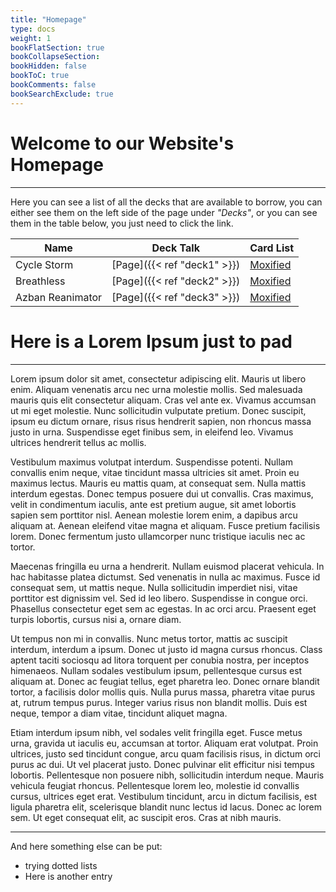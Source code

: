 ```yaml
---
title: "Homepage"
type: docs
weight: 1
bookFlatSection: true
bookCollapseSection: 
bookHidden: false
bookToC: true
bookComments: false
bookSearchExclude: true
---
```

# Welcome to our Website's Homepage
---
Here you can see a list of all the decks that are available to borrow, you can either see them on the left side of the page under *"Decks"*, or you can see them in the table below, you just need to click the link.

| Name             | Deck Talk                   | Card List                                                     |
| ---------------- | --------------------------- | ------------------------------------------------------------- |
| Cycle Storm      | [Page]({{< ref "deck1" >}}) | [Moxified](https://moxfield.com/decks/aUq4djohF0S3PWPOwrVGhQ) |
| Breathless       | [Page]({{< ref "deck2" >}}) | [Moxified](https://moxfield.com/decks/c7JOg7Io2UOYFfvOrvrgzQ) |
| Azban Reanimator | [Page]({{< ref "deck3" >}}) | [Moxified](https://moxfield.com/decks/fOHBIlqoJ0GrY8o-gslVFA) |

# Here is a Lorem Ipsum just to pad
---
Lorem ipsum dolor sit amet, consectetur adipiscing elit. Mauris ut libero enim. Aliquam venenatis arcu nec urna molestie mollis. Sed malesuada mauris quis elit consectetur aliquam. Cras vel ante ex. Vivamus accumsan ut mi eget molestie. Nunc sollicitudin vulputate pretium. Donec suscipit, ipsum eu dictum ornare, risus risus hendrerit sapien, non rhoncus massa justo in urna. Suspendisse eget finibus sem, in eleifend leo. Vivamus ultrices hendrerit tellus ac mollis.

Vestibulum maximus volutpat interdum. Suspendisse potenti. Nullam convallis enim neque, vitae tincidunt massa ultricies sit amet. Proin eu maximus lectus. Mauris eu mattis quam, at consequat sem. Nulla mattis interdum egestas. Donec tempus posuere dui ut convallis. Cras maximus, velit in condimentum iaculis, ante est pretium augue, sit amet lobortis sapien sem porttitor nisl. Aenean molestie lorem enim, a dapibus arcu aliquam at. Aenean eleifend vitae magna et aliquam. Fusce pretium facilisis lorem. Donec fermentum justo ullamcorper nunc tristique iaculis nec ac tortor.

Maecenas fringilla eu urna a hendrerit. Nullam euismod placerat vehicula. In hac habitasse platea dictumst. Sed venenatis in nulla ac maximus. Fusce id consequat sem, ut mattis neque. Nulla sollicitudin imperdiet nisi, vitae porttitor est dignissim vel. Sed id leo libero. Suspendisse in congue orci. Phasellus consectetur eget sem ac egestas. In ac orci arcu. Praesent eget turpis lobortis, cursus nisi a, ornare diam.

Ut tempus non mi in convallis. Nunc metus tortor, mattis ac suscipit interdum, interdum a ipsum. Donec ut justo id magna cursus rhoncus. Class aptent taciti sociosqu ad litora torquent per conubia nostra, per inceptos himenaeos. Nullam sodales vestibulum ipsum, pellentesque cursus est aliquam at. Donec ac feugiat tellus, eget pharetra leo. Donec ornare blandit tortor, a facilisis dolor mollis quis. Nulla purus massa, pharetra vitae purus at, rutrum tempus purus. Integer varius risus non blandit mollis. Duis est neque, tempor a diam vitae, tincidunt aliquet magna.

Etiam interdum ipsum nibh, vel sodales velit fringilla eget. Fusce metus urna, gravida ut iaculis eu, accumsan at tortor. Aliquam erat volutpat. Proin ultrices, justo sed tincidunt congue, arcu quam facilisis risus, in dictum orci purus ac dui. Ut vel placerat justo. Donec pulvinar elit efficitur nisi tempus lobortis. Pellentesque non posuere nibh, sollicitudin interdum neque. Mauris vehicula feugiat rhoncus. Pellentesque lorem leo, molestie id convallis cursus, ultrices eget erat. Vestibulum tincidunt, arcu in dictum facilisis, est ligula pharetra elit, scelerisque blandit nunc lectus id lacus. Donec ac lorem sem. Ut eget consequat elit, ac suscipit eros. Cras at nibh mauris.

---

And here something else can be put:
- trying dotted lists
- Here is another entry